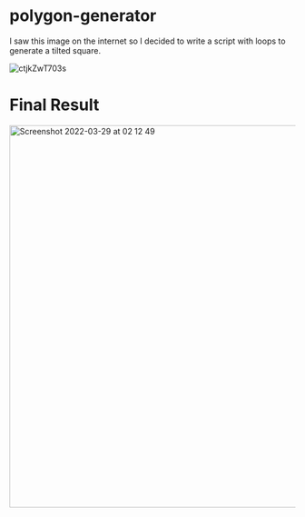 # polygon-generator
 
I saw this image on the internet so I decided to write a script with loops to generate a tilted square.

![ctjkZwT703s](https://user-images.githubusercontent.com/34766858/160492177-5918821c-f004-431c-9674-086238b6cc70.jpg)


# Final Result
<img width="673" alt="Screenshot 2022-03-29 at 02 12 49" src="https://user-images.githubusercontent.com/34766858/160502454-b3e0bdf3-79db-4ae1-9443-2e04546f2932.png">



